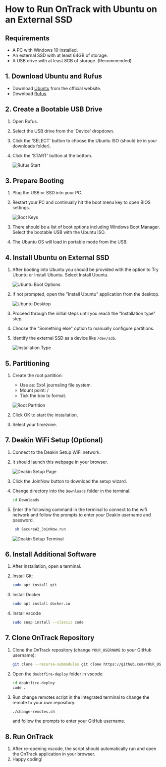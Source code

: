 # How to Run OnTrack with Ubuntu on an External SSD

## Requirements

- A PC with Windows 10 installed.
- An external SSD with at least 64GB of storage.
- A USB drive with at least 8GB of storage. (Recommended)

## 1. Download Ubuntu and Rufus

- Download [Ubuntu](https://ubuntu.com/download/desktop) from the official website.
- Download [Rufus](https://rufus.ie/en/).

## 2. Create a Bootable USB Drive

1. Open Rufus.
2. Select the USB drive from the 'Device' dropdown.
3. Click the 'SELECT' button to choose the Ubuntu ISO (should be in your downloads folder).
4. Click the 'START' button at the bottom.

   ![Rufus Start](images/rufus_screenshot.png)

## 3. Prepare Booting

1. Plug the USB or SSD into your PC.
2. Restart your PC and continually hit the boot menu key to open BIOS settings.

   ![Boot Keys](images/bootkeys.png)

3. There should be a list of boot options including Windows Boot Manager. Select the bootable USB
   with the Ubuntu ISO.
4. The Ubuntu OS will load in portable mode from the USB.

## 4. Install Ubuntu on External SSD

1. After booting into Ubuntu you should be provided with the option to Try Ubuntu or Install Ubuntu.
   Select Install Ubuntu.

   ![Ubuntu Boot Options](images/ubuntu_options.png)

2. If not prompted, open the "Install Ubuntu" application from the desktop.

   ![Ubuntu Desktop](images/install_ubuntu.png)

3. Proceed through the initial steps until you reach the "Installation type" step.
4. Choose the "Something else" option to manually configure partitions.
5. Identify the external SSD as a device like `/dev/sdb`.

   ![Installation Type](images/installation_type.png)

## 5. Partitioning

1. Create the root partition:

   - Use as: Ext4 journaling file system.
   - Mount point: /
   - Tick the box to format.

   ![Root Partition](images/root_partition.png)

2. Click OK to start the installation.
3. Select your timezone.

## 7. Deakin WiFi Setup (Optional)

1. Connect to the Deakin Setup WiFi network.
2. It should launch this webpage in your browser.

   ![Deakin Setup Page](images/deakin_setup_page.png)

3. Click the JoinNow button to download the setup wizard.
4. Change directory into the `Downloads` folder in the terminal.

   ```bash
   cd Downloads
   ```

5. Enter the following command in the terminal to connect to the wifi network and follow the prompts
   to enter your Deakin username and password.

   ```bash
    sh SecureW2_JoinNow.run
   ```

   ![Deakin Setup Terminal](images/deakin_setup_terminal.png)

## 6. Install Additional Software

1. After installation, open a terminal.
2. Install Git:

   ```bash
   sudo apt install git
   ```

3. Install Docker

   ```bash
   sudo apt install docker.io
   ```

4. Install vscode

   ```bash
   sudo snap install --classic code
   ```

## 7. Clone OnTrack Repository

1. Clone the OnTrack repository (change `YOUR_USERNAME` to your GitHub username):

   ```bash
   git clone --recurse-submodules git clone https://github.com/YOUR_USERNAME/doubtfire-deploy
   ```

2. Open the `doubtfire-deploy` folder in vscode:

   ```bash
   cd doubtfire-deploy
   code .
   ```

3. Run change remotes script in the integrated terminal to change the remote to your own repository.

   ```bash
   ./change-remotes.sh
   ```

   and follow the prompts to enter your GitHub username.

## 8. Run OnTrack

1. After re-opening vscode, the script should automatically run and open the OnTrack application in
   your browser.
2. Happy coding!
